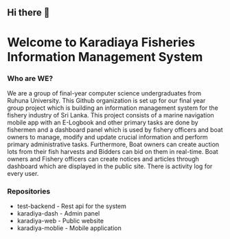 ## Hi there 👋
# Welcome to Karadiaya Fisheries Information Management System

### Who are WE?

We are a group of final-year computer science undergraduates from Ruhuna University. This Github organization is set up for our final year group project which is building an information management system for the fishery industry of Sri Lanka. 
This project consists of a marine navigation mobile app with an E-Logbook and other primary tasks are done by fishermen and a dashboard panel which is used by fishery officers and boat owners to manage, modify and update crucial information and perform primary administrative tasks. Furthermore, Boat owners can create auction lots from their fish harvests and Bidders can bid on them in real-time. Boat owners and Fishery officers can create notices and articles through dashboard which are displayed in the public site. There is activity log for every user.

### Repositories
- test-backend - Rest api for the system
- karadiya-dash - Admin panel
- karadiya-web - Public website
- karadiya-moblie - Mobile application


<!--

**Here are some ideas to get you started:**

🙋‍♀️ A short introduction - what is your organization all about?
🌈 Contribution guidelines - how can the community get involved?
👩‍💻 Useful resources - where can the community find your docs? Is there anything else the community should know?
🍿 Fun facts - what does your team eat for breakfast?
🧙 Remember, you can do mighty things with the power of [Markdown](https://docs.github.com/github/writing-on-github/getting-started-with-writing-and-formatting-on-github/basic-writing-and-formatting-syntax)
-->
